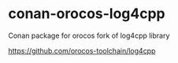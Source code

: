 # conan-orocos-log4cpp

Conan package for orocos fork of log4cpp library

https://github.com/orocos-toolchain/log4cpp